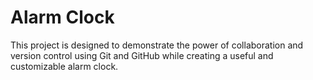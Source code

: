 # Alarm Clock

This project is designed to demonstrate the power of collaboration and version control using Git and GitHub while creating a useful and customizable alarm clock.

 
